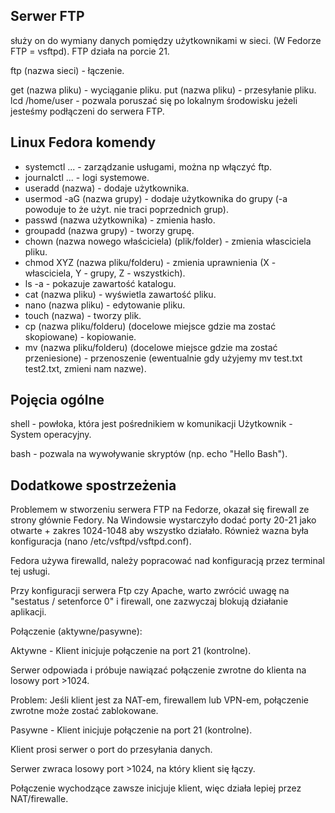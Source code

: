 ## Serwer FTP
służy on do wymiany danych pomiędzy użytkownikami w sieci. (W Fedorze FTP = vsftpd).
FTP działa na porcie 21.

ftp (nazwa sieci) - łączenie.

get (nazwa pliku) - wyciąganie pliku.
put (nazwa pliku) - przesyłanie pliku.
lcd /home/user - pozwala poruszać się po lokalnym środowisku jeżeli jesteśmy podłączeni do serwera FTP.

## Linux Fedora komendy

- systemctl ... - zarządzanie usługami, można np włączyć ftp.
- journalctl ... - logi systemowe.
- useradd (nazwa) - dodaje użytkownika.
- usermod -aG (nazwa grupy) - dodaje użytkownika do grupy (-a powoduje to że użyt. nie traci poprzednich grup).
- passwd (nazwa użytkownika) - zmienia hasło.
- groupadd (nazwa grupy) - tworzy grupę.
- chown (nazwa nowego właściciela) (plik/folder) - zmienia własciciela pliku.
- chmod XYZ (nazwa pliku/folderu) - zmienia uprawnienia (X - własciciela, Y - grupy, Z - wszystkich).
- ls -a - pokazuje zawartość katalogu.
- cat (nazwa pliku) - wyświetla zawartość pliku.
- nano (nazwa pliku) - edytowanie pliku.
- touch (nazwa) - tworzy plik.
- cp (nazwa pliku/folderu) (docelowe miejsce gdzie ma zostać skopiowane) - kopiowanie.
- mv (nazwa pliku/folderu) (docelowe miejsce gdzie ma zostać przeniesione) - przenoszenie (ewentualnie gdy użyjemy mv test.txt test2.txt, zmieni nam nazwe).

## Pojęcia ogólne

shell - powłoka, która jest pośrednikiem w komunikacji Użytkownik - System operacyjny.

bash - pozwala na wywoływanie skryptów (np. echo "Hello Bash").

## Dodatkowe spostrzeżenia
Problemem w stworzeniu serwera FTP na Fedorze, okazał się firewall ze strony głównie Fedory. Na Windowsie wystarczyło dodać porty 20-21 jako otwarte + zakres 1024-1048 aby
wszystko działało. Również wazna była konfiguracja (nano /etc/vsftpd/vsftpd.conf).

Fedora używa firewalld, należy popracować nad konfiguracją przez terminal tej usługi.

Przy konfiguracji serwera Ftp czy Apache, warto zwrócić uwagę na "sestatus / setenforce 0" i firewall, one zazwyczaj blokują działanie aplikacji.

Połączenie (aktywne/pasywne):

Aktywne - Klient inicjuje połączenie na port 21 (kontrolne).

Serwer odpowiada i próbuje nawiązać połączenie zwrotne do klienta na losowy port >1024.

Problem: Jeśli klient jest za NAT-em, firewallem lub VPN-em, połączenie zwrotne może zostać zablokowane.


Pasywne - Klient inicjuje połączenie na port 21 (kontrolne).

Klient prosi serwer o port do przesyłania danych.

Serwer zwraca losowy port >1024, na który klient się łączy.

Połączenie wychodzące zawsze inicjuje klient, więc działa lepiej przez NAT/firewalle.

